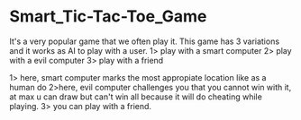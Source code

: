 # Smart_Tic-Tac-Toe_Game
It's a very popular game that we often play it. 
This game has 3 variations and it works as AI to play with a user.
1> play with a smart computer
2> play with a evil computer
3> play with a friend

1> here, smart computer marks the most appropiate location like as a human do
2>here, evil  computer challenges you that you cannot win with it, at max u can draw but can't win 
all because it will do cheating while playing.
3> you can play with a friend.



